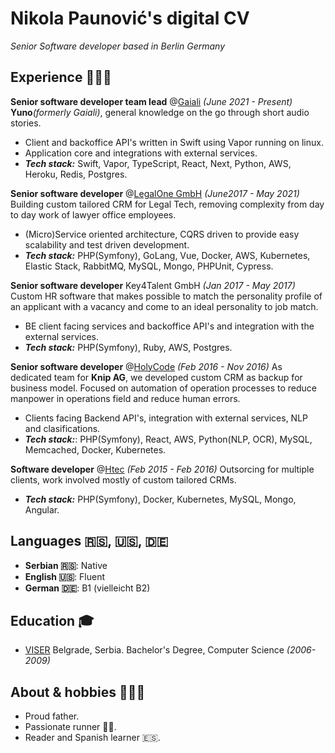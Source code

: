 # Nikola Paunović's digital CV

_Senior Software developer based in Berlin Germany_

## Experience 🧑🏻‍💻

**Senior software developer team lead** @[Gaiali](https://get-yuno.com/) _(June 2021 - Present)_
**Yuno**_(formerly Gaiali)_, general knowledge on the go through short audio stories.

- Client and backoffice API's written in Swift using Vapor running on linux.
- Application core and integrations with external services.
- **_Tech stack:_** Swift, Vapor, TypeScript, React, Next, Python, AWS, Heroku, Redis, Postgres.

**Senior software developer** @[LegalOne GmbH](https://legal.one/) _(June2017 - May 2021)_
Building custom tailored CRM for Legal Tech, removing complexity from day to day work of lawyer office employees.

- (Micro)Service oriented architecture, CQRS driven to provide easy scalability and test driven development.
- **_Tech stack:_** PHP(Symfony), GoLang, Vue, Docker, AWS, Kubernetes, Elastic Stack, RabbitMQ, MySQL, Mongo, PHPUnit, Cypress.

**Senior software developer** Key4Talent GmbH _(Jan 2017 - May 2017)_
Custom HR software that makes possible to match the personality profile of an applicant with a vacancy and come to an ideal personality to job match.

- BE client facing services and backoffice API's and integration with the external services.
- **_Tech stack:_** PHP(Symfony), Ruby, AWS, Postgres.

**Senior software developer** @[HolyCode](https://www.holycode.rs/) _(Feb 2016 - Nov 2016)_
As dedicated team for **Knip AG**, we developed custom CRM as backup for business model.
Focused on automation of operation processes to reduce manpower in operations field and reduce human errors.

- Clients facing Backend API's, integration with external services, NLP and clasifications.
- **_Tech stack:_**: PHP(Symfony), React, AWS, Python(NLP, OCR), MySQL, Memcached, Docker, Kubernetes.

**Software developer** @[Htec](https://htecgroup.com/) _(Feb 2015 - Feb 2016)_
Outsorcing for multiple clients, work involved mostly of custom tailored CRMs.

- **_Tech stack:_** PHP(Symfony), Docker, Kubernetes, MySQL, Mongo, Angular.

## Languages 🇷🇸, 🇺🇸, 🇩🇪

- **Serbian 🇷🇸**: Native
- **English 🇺🇸**: Fluent
- **German 🇩🇪**: B1 (vielleicht B2)


## Education 🎓

- [VISER](https://www.viser.edu.rs/?userLanguage=eng) Belgrade, Serbia. Bachelor's Degree, Computer Science _(2006-2009)_

## About & hobbies 👨‍👩‍👦

- Proud father.
- Passionate runner 🏃‍♂️.
- Reader and Spanish learner 🇪🇸.